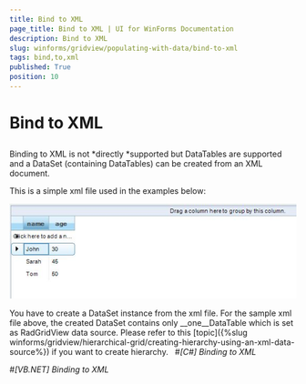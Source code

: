 ```yaml
---
title: Bind to XML
page_title: Bind to XML | UI for WinForms Documentation
description: Bind to XML
slug: winforms/gridview/populating-with-data/bind-to-xml
tags: bind,to,xml
published: True
position: 10
---
```


# Bind to XML



## 

Binding to XML is not *directly *supported but DataTables are supported and a DataSet (containing DataTables) can be created from an XML document.

This is a simple xml file used in the examples below:





![gridview-populating-with-data-bind-to-xml 001](images/gridview-populating-with-data-bind-to-xml001.JPG)

You have to create a DataSet instance from the xml file. For the sample xml file above, the created DataSet contains only __one__DataTable which is set as RadGridView data source. Please refer to this [topic]({%slug winforms/gridview/hierarchical-grid/creating-hierarchy-using-an-xml-data-source%}) if you want to create hierarchy.   #_[C#] Binding to XML_

	

#_[VB.NET] Binding to XML_

	




